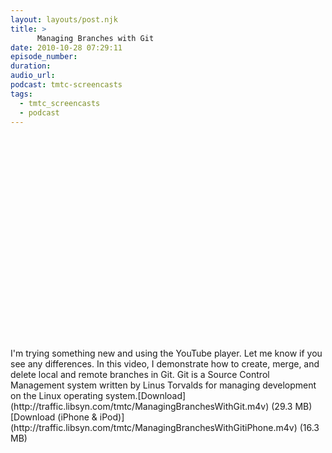 ```yaml
---
layout: layouts/post.njk
title: >
      Managing Branches with Git
date: 2010-10-28 07:29:11
episode_number: 
duration: 
audio_url: 
podcast: tmtc-screencasts
tags: 
  - tmtc_screencasts
  - podcast
---
```


<object width="560" height="340"><param name="movie" value="http://www.youtube.com/v/xSGxV1pc21M?fs=1&amp;hl=en_US">
<param name="allowFullScreen" value="true">
<param name="allowscriptaccess" value="always">
<embed src="http://www.youtube.com/v/xSGxV1pc21M?fs=1&amp;hl=en_US" type="application/x-shockwave-flash" allowscriptaccess="always" allowfullscreen="true" width="560" height="340"></embed></object>I'm trying something new and using the YouTube player. Let me know if you see any differences. In this video, I demonstrate how to create, merge, and delete local and remote branches in Git. Git is a Source Control Management system written by Linus Torvalds for managing development on the Linux operating system.[Download](http://traffic.libsyn.com/tmtc/ManagingBranchesWithGit.m4v) (29.3 MB)[Download (iPhone & iPod)](http://traffic.libsyn.com/tmtc/ManagingBranchesWithGitiPhone.m4v) (16.3 MB)
